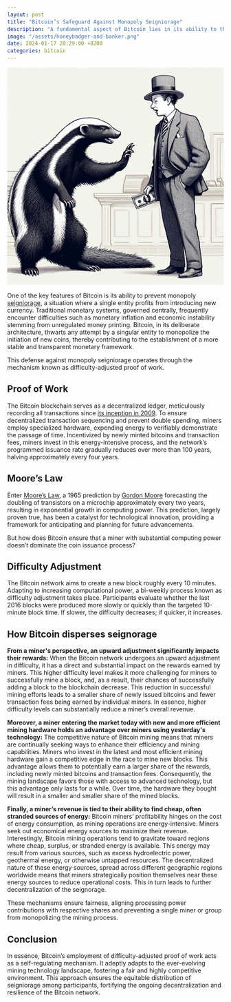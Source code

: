 ```yaml
---
layout: post
title: "Bitcoin’s Safeguard Against Monopoly Seigniorage"
description: "A fundamental aspect of Bitcoin lies in its ability to thwart monopoly seigniorage—a scenario where a single entity profits from the issuance of new currency. Traditional monetary systems, governed by central authorities, can face challenges such as inflation and economic instability due to unchecked money printing. Bitcoin, in contrast, is purposefully structured to prevent any singular entity from monopolizing the creation of new coins, contributing to a more stable and transparent monetary framework."
image: "/assets/honeybadger-and-banker.png"
date: 2024-01-17 20:29:00 +0200
categories: bitcoin
---
```


![Honey badger and banker](/assets/honeybadger-and-banker.png)

One of the key features of Bitcoin is its ability to prevent monopoly [seigniorage](https://en.wikipedia.org/wiki/Seigniorage), a situation where a single entity profits from introducing new currency. Traditional monetary systems, governed centrally, frequently encounter difficulties such as monetary inflation and economic instability stemming from unregulated money printing. Bitcoin, in its deliberate architecture, thwarts any attempt by a singular entity to monopolize the initiation of new coins, thereby contributing to the establishment of a more stable and transparent monetary framework.

This defense against monopoly seigniorage operates through the mechanism known as difficulty-adjusted proof of work.

## Proof of Work

The Bitcoin blockchain serves as a decentralized ledger, meticulously recording all transactions since [its inception in 2009](https://mempool.space/block/000000000019d6689c085ae165831e934ff763ae46a2a6c172b3f1b60a8ce26f). To ensure decentralized transaction sequencing and prevent double spending, miners employ specialized hardware, expending energy to verifiably demonstrate the passage of time. Incentivized by newly minted bitcoins and transaction fees, miners invest in this energy-intensive process, and the network’s programmed issuance rate gradually reduces over more than 100 years, halving approximately every four years.

## Moore’s Law

Enter [Moore’s Law](https://en.wikipedia.org/wiki/Moore%27s_law), a 1965 prediction by [Gordon Moore](https://en.wikipedia.org/wiki/Gordon_Moore) forecasting the doubling of transistors on a microchip approximately every two years, resulting in exponential growth in computing power. This prediction, largely proven true, has been a catalyst for technological innovation, providing a framework for anticipating and planning for future advancements.

But how does Bitcoin ensure that a miner with substantial computing power doesn’t dominate the coin issuance process?

## Difficulty Adjustment

The Bitcoin network aims to create a new block roughly every 10 minutes. Adapting to increasing computational power, a bi-weekly process known as difficulty adjustment takes place. Participants evaluate whether the last 2016 blocks were produced more slowly or quickly than the targeted 10-minute block time. If slower, the difficulty decreases; if quicker, it increases.

## How Bitcoin disperses seignorage

**From a miner's perspective, an upward adjustment significantly impacts their rewards:** When the Bitcoin network undergoes an upward adjustment in difficulty, it has a direct and substantial impact on the rewards earned by miners. This higher difficulty level makes it more challenging for miners to successfully mine a block, and, as a result, their chances of successfully adding a block to the blockchain decrease. This reduction in successful mining efforts leads to a smaller share of newly issued bitcoins and fewer transaction fees being earned by individual miners. In essence, higher difficulty levels can substantially reduce a miner’s overall revenue.

**Moreover, a miner entering the market today with new and more efficient mining hardware holds an advantage over miners using yesterday's technology:** The competitive nature of Bitcoin mining means that miners are continually seeking ways to enhance their efficiency and mining capabilities. Miners who invest in the latest and most efficient mining hardware gain a competitive edge in the race to mine new blocks. This advantage allows them to potentially earn a larger share of the rewards, including newly minted bitcoins and transaction fees. Consequently, the mining landscape favors those with access to advanced technology, but this advantage only lasts for a while. Over time, the hardware they bought will result in a smaller and smaller share of the mined blocks.

**Finally, a miner’s revenue is tied to their ability to find cheap, often stranded sources of energy:** Bitcoin miners’ profitability hinges on the cost of energy consumption, as mining operations are energy-intensive. Miners seek out economical energy sources to maximize their revenue. Interestingly, Bitcoin mining operations tend to gravitate toward regions where cheap, surplus, or stranded energy is available. This energy may result from various sources, such as excess hydroelectric power, geothermal energy, or otherwise untapped resources. The decentralized nature of these energy sources, spread across different geographic regions worldwide means that miners strategically position themselves near these energy sources to reduce operational costs. This in turn leads to further decentralization of the seignorage.

These mechanisms ensure fairness, aligning processing power contributions with respective shares and preventing a single miner or group from monopolizing the mining process.

## Conclusion

In essence, Bitcoin’s employment of difficulty-adjusted proof of work acts as a self-regulating mechanism. It adeptly adapts to the ever-evolving mining technology landscape, fostering a fair and highly competitive environment. This approach ensures the equitable distribution of seigniorage among participants, fortifying the ongoing decentralization and resilience of the Bitcoin network.

